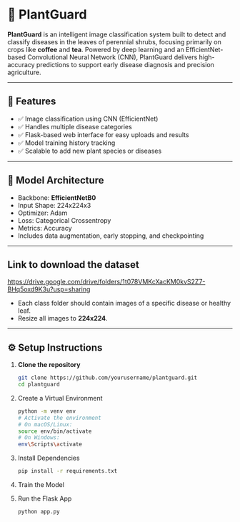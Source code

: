 # 🌿 PlantGuard

**PlantGuard** is an intelligent image classification system built to detect and classify diseases in the leaves of perennial shrubs, focusing primarily on crops like **coffee** and **tea**. Powered by deep learning and an EfficientNet-based Convolutional Neural Network (CNN), PlantGuard delivers high-accuracy predictions to support early disease diagnosis and precision agriculture.

---

## 🚀 Features

- ✅ Image classification using CNN (EfficientNet)
- ✅ Handles multiple disease categories
- ✅ Flask-based web interface for easy uploads and results
- ✅ Model training history tracking
- ✅ Scalable to add new plant species or diseases

---

## 🧠 Model Architecture

- Backbone: **EfficientNetB0**
- Input Shape: 224x224x3
- Optimizer: Adam
- Loss: Categorical Crossentropy
- Metrics: Accuracy
- Includes data augmentation, early stopping, and checkpointing

---


## Link to download the dataset
https://drive.google.com/drive/folders/1t078VMKcXacKM0kvS2Z7-BHq5oxd9K3u?usp=sharing


- Each class folder should contain images of a specific disease or healthy leaf.
- Resize all images to **224x224**.

---

## ⚙️ Setup Instructions

1. **Clone the repository**
   ```bash
   git clone https://github.com/yourusername/plantguard.git
   cd plantguard
   
2. Create a Virtual Environment

   ```bash
   python -m venv env
   # Activate the environment
   # On macOS/Linux:
   source env/bin/activate
   # On Windows:
   env\Scripts\activate

3. Install Dependencies
   ```bash
   pip install -r requirements.txt

4. Train the Model

5. Run the Flask App
   ```bash
   python app.py
